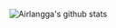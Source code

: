
![Airlangga's github stats](https://github-readme-stats.vercel.app/api?username=airlanggarasyad&show_icons=true&theme=radical)
